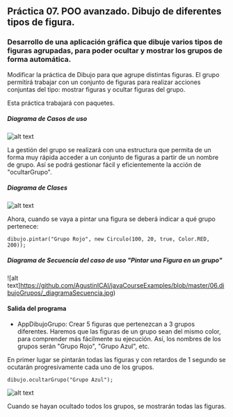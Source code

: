 ## Práctica 07. POO avanzado. Dibujo de diferentes tipos de figura. 
### Desarrollo de una aplicación gráfica que dibuje varios tipos de figuras agrupadas, para poder ocultar y mostrar los grupos de forma automática.

Modificar la práctica de Dibujo para que agrupe distintas figuras. El grupo permitirá trabajar con un conjunto de figuras para realizar acciones conjuntas del tipo: mostrar figuras y ocultar figuras del grupo.

Esta práctica trabajará con paquetes.

##### Diagrama de Casos de uso

![alt text](https://github.com/AgustinICAI/javaCourseExamples/blob/master/06.dibujoGrupos/_diagramaCasosUso.jpg)


La gestión del grupo se realizará con una estructura que permita de un forma muy rápida acceder a un conjunto de figuras a partir de un nombre de grupo. Así se podrá gestionar fácil y eficientemente la acción de "ocultarGrupo".

##### Diagrama de Clases

![alt text](https://github.com/AgustinICAI/javaCourseExamples/blob/master/06.dibujoGrupos/_diagramaClases.jpg)

Ahora, cuando se vaya a pintar una figura se deberá indicar a qué grupo pertenece:

```
dibujo.pintar("Grupo Rojo", new Circulo(100, 20, true, Color.RED, 200));
```

##### Diagrama de Secuencia del caso de uso "Pintar una Figura en un grupo"

![alt text]https://github.com/AgustinICAI/javaCourseExamples/blob/master/06.dibujoGrupos/_diagramaSecuencia.jpg)

#### Salida del programa
* AppDibujoGrupo: Crear 5 figuras que pertenezcan a 3 grupos diferentes. Haremos que las figuras de un grupo sean del mismo color, para comprender más fácilmente su ejecución. Así, los nombres de los grupos serán "Grupo Rojo", "Grupo Azul", etc.

En primer lugar se pintarán todas las figuras y con retardos de 1 segundo se ocutarán progresivamente cada uno de los grupos. 

```
dibujo.ocultarGrupo("Grupo Azul");
```

![alt text](https://github.com/AgustinICAI/javaCourseExamples/blob/master/06.dibujoGrupos/salida.jpg)

Cuando se hayan ocultado todos los grupos, se mostrarán todas las figuras.




